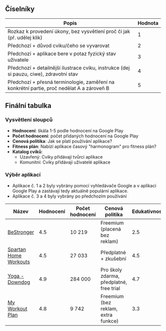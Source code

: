 ## Číselníky

| Popis                                                                                     | Hodnota |
| ----------------------------------------------------------------------------------------- | ------- |
| Rozkaz k provedení úkony, bez vysvětlení proč či jak (př. udělej klik)                    | 1       |
| Předchozí + důvod cviku/čeho se vyvarovat                                                 | 2       |
| Předchozí + aplikace bere v potaz fyzický stav uživatele                                  | 3       |
| Předchozí + detailnější ilustrace cviku, instrukce (dej si pauzu, ciwe), zdravotní stav   | 4       |
| Předchozí + přesná terminologie, zaměření na konkrétní partie, proč nedělat A a zároveň B | 5       |

## Finální tabulka

### Vysvětlení sloupců
- **Hodnocení**: škála 1-5 podle hodnocení na Google Play
- **Počet hodnocení**: počet přidaných hodnocení na Google Play
- **Cenová politika**: Jak se platí používání aplikace?
- **Fitness plán**: Nabízí aplikace časový "harmonogram" pro fitness plán?
- **Katalog cviků**: 
    - Uzavřený: Cviky přidávají tvůrci aplikace
    - Komunitní: Cviky přidávají uživatelé aplikace

### Výběr aplikací
- Aplikace č. 1 a 2 byly vybrány pomocí vyhledávače Google a v aplikaci Google Play a zastávají tedy aktuálně populární aplikace.
- Aplikace č. 3 a 4 byly vybrány po předchozím používání

| Název                                                                                                                 | Hodnocení | Počet hodnocení | Cenová politika                          | Edukativnost | Fitness plán | Katalog cviků        |
| --------------------------------------------------------------------------------------------------------------------- | --------- | --------------- | ---------------------------------------- | ------------ | ------------ | -------------------- |
| [BeStronger](https://play.google.com/store/apps/details?id=com.shvagerfm.bestronger&hl=cs&gl=US)                      | 4.5       | 10 219          | Freemium (placená bez reklam)            | 2.5          | ❌           | Uzavřený + komunitní |
| [Spartan Home Workouts](https://play.google.com/store/apps/details?id=com.spartanbodyweightworkouts.free&hl=cs&gl=US) | 4.5       | 27 033          | Předplatné + zkušební                    | 4.5          | ✅          | Uzavřený             |
| [Yoga - Downdog](https://play.google.com/store/apps/details?id=com.downdogapp&hl=cs&gl=US)                            | 4.9       | 284 000         | Pro školy zdarma, předplatné, free trial | 4.7          | ✅          | Uzavřený             |
| [My Workout Plan](https://play.google.com/store/apps/details?id=com.myworkoutplan.myworkoutplan&hl=cs&gl=US)          | 4.8       | 9 742           | Freemium (bez reklam, extra funkce)      | 3.3          | ❌           | Komunitní            |
